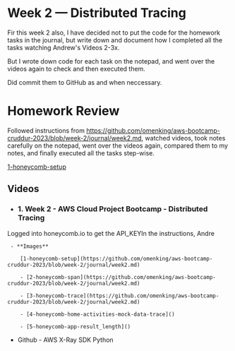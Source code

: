# Week 2 — Distributed Tracing

Fir this week 2 also, I have decided not to put the code for the homework tasks in the journal, but write down and document how I completed all the tasks watching Andrew's Videos 2-3x.

But I wrote down code for each task on the notepad, and went over the videos again to check and then executed them.

Did commit them to GitHub as and when neccessary.


# Homework Review

Followed instructions from https://github.com/omenking/aws-bootcamp-cruddur-2023/blob/week-2/journal/week2.md, watched videos, took notes carefully on the notepad,
went over the videos again, compared them to my notes, and finally executed all the tasks step-wise.

[1-honeycomb-setup](https://github.com/omenking/aws-bootcamp-cruddur-2023/blob/week-2/journal/week2.md)

## Videos

- ### 1. Week 2 - AWS Cloud Project Bootcamp - Distributed Tracing

Logged into honeycomb.io to get the API_KEYIn the instructions, Andre

     - **Images**

        [1-honeycomb-setup](https://github.com/omenking/aws-bootcamp-cruddur-2023/blob/week-2/journal/week2.md)

        - [2-honeycomb-span](https://github.com/omenking/aws-bootcamp-cruddur-2023/blob/week-2/journal/week2.md)

        - [3-honeycomb-trace](https://github.com/omenking/aws-bootcamp-cruddur-2023/blob/week-2/journal/week2.md)

        - [4-honeycomb-home-activities-mock-data-trace]()
        
        - [5-honeycomb-app-result_length]()


- Github - AWS X-Ray SDK Python




